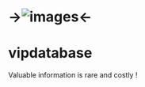 # ->![images](https://cloud.githubusercontent.com/assets/16865233/12537074/2634a316-c2bf-11e5-9ec1-ce24824f4f14.png)<- 
# vipdatabase
Valuable information is  rare  and costly !

 
